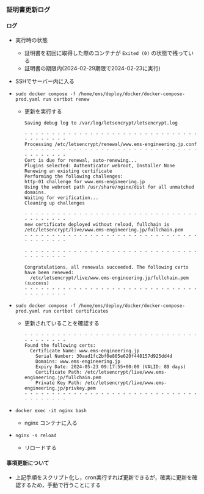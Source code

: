 ### 証明書更新ログ

#### ログ
- 実行時の状態
  - 証明書を初回に取得した際のコンテナが `Exited (0)` の状態で残っている
  - 証明書の期限内(2024-02-29期限で2024-02-23に実行)

- SSHでサーバー内に入る
- `sudo docker compose -f /home/ems/deploy/docker/docker-compose-prod.yaml run certbot renew`
  - 更新を実行する

    ```log
    Saving debug log to /var/log/letsencrypt/letsencrypt.log

    - - - - - - - - - - - - - - - - - - - - - - - - - - - - - - - - - - - - - - - -
    Processing /etc/letsencrypt/renewal/www.ems-engineering.jp.conf
    - - - - - - - - - - - - - - - - - - - - - - - - - - - - - - - - - - - - - - - -
    Cert is due for renewal, auto-renewing...
    Plugins selected: Authenticator webroot, Installer None
    Renewing an existing certificate
    Performing the following challenges:
    http-01 challenge for www.ems-engineering.jp
    Using the webroot path /usr/share/nginx/dist for all unmatched domains.
    Waiting for verification...
    Cleaning up challenges

    - - - - - - - - - - - - - - - - - - - - - - - - - - - - - - - - - - - - - - - -
    new certificate deployed without reload, fullchain is
    /etc/letsencrypt/live/www.ems-engineering.jp/fullchain.pem
    - - - - - - - - - - - - - - - - - - - - - - - - - - - - - - - - - - - - - - - -

    - - - - - - - - - - - - - - - - - - - - - - - - - - - - - - - - - - - - - - - -

    Congratulations, all renewals succeeded. The following certs have been renewed:
      /etc/letsencrypt/live/www.ems-engineering.jp/fullchain.pem (success)
    - - - - - - - - - - - - - - - - - - - - - - - - - - - - - - - - - - - - - - - -
    ```

- `sudo docker compose -f /home/ems/deploy/docker/docker-compose-prod.yaml run certbot certificates`
  - 更新されていることを確認する

    ```log
    - - - - - - - - - - - - - - - - - - - - - - - - - - - - - - - - - - - - - - - -
    Found the following certs:
      Certificate Name: www.ems-engineering.jp
        Serial Number: 30aad1fc2bf0e805e620f448157d925dd4d
        Domains: www.ems-engineering.jp
        Expiry Date: 2024-05-23 09:17:55+00:00 (VALID: 89 days)
        Certificate Path: /etc/letsencrypt/live/www.ems-engineering.jp/fullchain.pem
        Private Key Path: /etc/letsencrypt/live/www.ems-engineering.jp/privkey.pem
    - - - - - - - - - - - - - - - - - - - - - - - - - - - - - - - - - - - - - - - -
    ```

- `docker exec -it nginx bash`
  - nginx コンテナに入る
- `nginx -s reload`
  - リロードする

#### 事項更新について
- 上記手順をスクリプト化し，cron実行すれば更新できるが，確実に更新を確認するため，手動で行うことにする